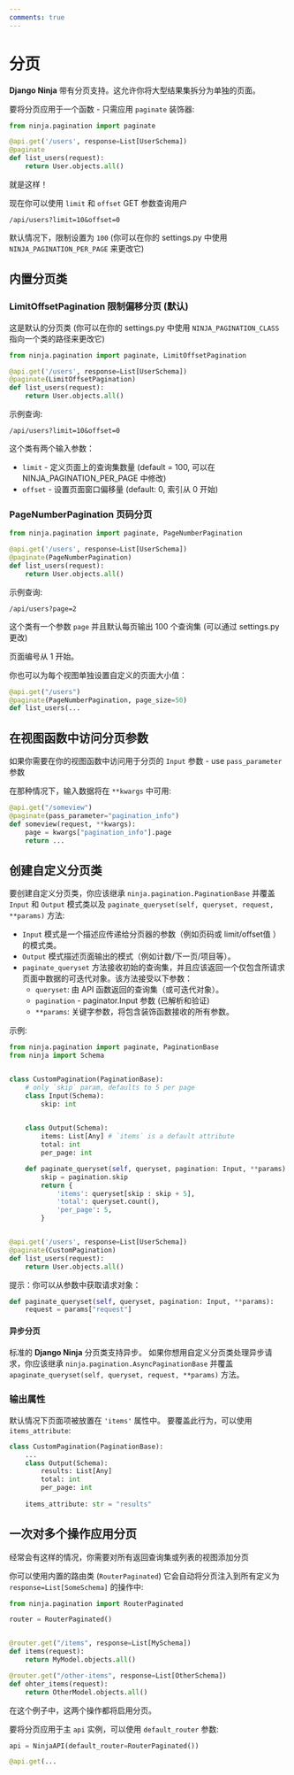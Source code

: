 ```yaml
---
comments: true
---
```

# 分页

**Django Ninja** 带有分页支持。这允许你将大型结果集拆分为单独的页面。


要将分页应用于一个函数 - 只需应用 `paginate` 装饰器:

```python hl_lines="1 4"
from ninja.pagination import paginate

@api.get('/users', response=List[UserSchema])
@paginate
def list_users(request):
    return User.objects.all()
```


就是这样！

现在你可以使用 `limit` 和 `offset` GET 参数查询用户

```
/api/users?limit=10&offset=0
```

默认情况下，限制设置为 `100` (你可以在你的 settings.py 中使用 `NINJA_PAGINATION_PER_PAGE` 来更改它)


## 内置分页类

### LimitOffsetPagination 限制偏移分页 (默认)

这是默认的分页类 (你可以在你的 settings.py 中使用 `NINJA_PAGINATION_CLASS` 指向一个类的路径来更改它)

```python hl_lines="1 4"
from ninja.pagination import paginate, LimitOffsetPagination

@api.get('/users', response=List[UserSchema])
@paginate(LimitOffsetPagination)
def list_users(request):
    return User.objects.all()
```

示例查询:
```
/api/users?limit=10&offset=0
```

这个类有两个输入参数：

 - `limit` - 定义页面上的查询集数量 (default = 100, 可以在 NINJA_PAGINATION_PER_PAGE 中修改)
 - `offset` - 设置页面窗口偏移量 (default: 0, 索引从 0 开始)


### PageNumberPagination 页码分页
```python hl_lines="1 4"
from ninja.pagination import paginate, PageNumberPagination

@api.get('/users', response=List[UserSchema])
@paginate(PageNumberPagination)
def list_users(request):
    return User.objects.all()
```

示例查询:
```
/api/users?page=2
```

这个类有一个参数 `page` 并且默认每页输出 100 个查询集  (可以通过 settings.py 更改)

页面编号从 1 开始。

你也可以为每个视图单独设置自定义的页面大小值：

```python hl_lines="2"
@api.get("/users")
@paginate(PageNumberPagination, page_size=50)
def list_users(...
```



## 在视图函数中访问分页参数

如果你需要在你的视图函数中访问用于分页的 `Input` 参数 - use `pass_parameter` 参数

在那种情况下，输入数据将在 `**kwargs` 中可用:

```python hl_lines="2 4"
@api.get("/someview")
@paginate(pass_parameter="pagination_info")
def someview(request, **kwargs):
    page = kwargs["pagination_info"].page
    return ...
```


## 创建自定义分页类

要创建自定义分页类，你应该继承 `ninja.pagination.PaginationBase` 并覆盖 `Input` 和 `Output` 模式类以及 `paginate_queryset(self, queryset, request, **params)` 方法:

 - `Input` 模式是一个描述应传递给分页器的参数（例如页码或 limit/offset值 ）的模式类。
 - `Output` 模式描述页面输出的模式（例如计数/下一页/项目等）。
 - `paginate_queryset` 方法接收初始的查询集，并且应该返回一个仅包含所请求页面中数据的可迭代对象。该方法接受以下参数：
    - `queryset`: 由 API 函数返回的查询集（或可迭代对象）。
    - `pagination` -  paginator.Input 参数 (已解析和验证)
    - `**params`: 关键字参数，将包含装饰函数接收的所有参数。


示例:

```python hl_lines="7 11 16 26"
from ninja.pagination import paginate, PaginationBase
from ninja import Schema


class CustomPagination(PaginationBase):
    # only `skip` param, defaults to 5 per page
    class Input(Schema):
        skip: int
        

    class Output(Schema):
        items: List[Any] # `items` is a default attribute
        total: int
        per_page: int

    def paginate_queryset(self, queryset, pagination: Input, **params):
        skip = pagination.skip
        return {
            'items': queryset[skip : skip + 5],
            'total': queryset.count(),
            'per_page': 5,
        }


@api.get('/users', response=List[UserSchema])
@paginate(CustomPagination)
def list_users(request):
    return User.objects.all()
```

提示：你可以从参数中获取请求对象：

```python
def paginate_queryset(self, queryset, pagination: Input, **params):
    request = params["request"]
```

#### 异步分页

标准的 **Django Ninja** 分页类支持异步。 如果你想用自定义分页类处理异步请求，你应该继承 `ninja.pagination.AsyncPaginationBase` 并覆盖 `apaginate_queryset(self, queryset, request, **params)` 方法。

### 输出属性

默认情况下页面项被放置在 `'items'` 属性中。 要覆盖此行为，可以使用  `items_attribute`:

```python hl_lines="4 8"
class CustomPagination(PaginationBase):
    ...
    class Output(Schema):
        results: List[Any]
        total: int
        per_page: int
    
    items_attribute: str = "results"

```


## 一次对多个操作应用分页

经常会有这样的情况，你需要对所有返回查询集或列表的视图添加分页

你可以使用内置的路由类 (`RouterPaginated`) 它会自动将分页注入到所有定义为 `response=List[SomeSchema]` 的操作中:

```python hl_lines="1 3 6 10"
from ninja.pagination import RouterPaginated

router = RouterPaginated()


@router.get("/items", response=List[MySchema])
def items(request):
    return MyModel.objects.all()

@router.get("/other-items", response=List[OtherSchema])
def ohter_items(request):
    return OtherModel.objects.all()

```

在这个例子中，这两个操作都将启用分页。

要将分页应用于主 `api` 实例，可以使用 `default_router` 参数:


```python
api = NinjaAPI(default_router=RouterPaginated())

@api.get(...
```
